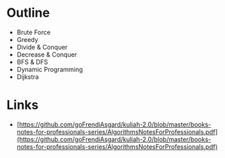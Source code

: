 # Outline
* Brute Force
* Greedy
* Divide & Conquer
* Decrease & Conquer
* BFS & DFS
* Dynamic Programming
* Dijkstra

# Links
* [https://github.com/goFrendiAsgard/kuliah-2.0/blob/master/books-notes-for-professionals-series/AlgorithmsNotesForProfessionals.pdf](https://github.com/goFrendiAsgard/kuliah-2.0/blob/master/books-notes-for-professionals-series/AlgorithmsNotesForProfessionals.pdf)